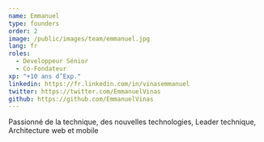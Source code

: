 ```yaml
---
name: Emmanuel
type: founders
order: 2
image: /public/images/team/emmanuel.jpg
lang: fr
roles:
  - Developpeur Sénior
  - Co-Fondateur
xp: "+10 ans d’Exp."
linkedin: https://fr.linkedin.com/in/vinasemmanuel
twitter: https://twitter.com/EmmanuelVinas
github: https://github.com/EmmanuelVinas
---
```


Passionné de la technique, des nouvelles technologies, Leader technique, Architecture web et mobile
